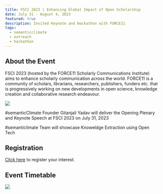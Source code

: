 ```yaml
---
title: FSCI 2023 | Enhancing Global Impact of Open Scholarship 
date: July 31 - August 4, 2023
featured: true
description: Invited Keynote and Hackathon with FORCE11
tags:
  - semanticclimate
  - outreach
  - hackathon
---
```

## About the Event
FSCI 2023 (hosted by the FORCE11 Scholarly Communications Institute) aims to enhance scholarly communication across the world. FORCE11 is a community of scholars, librarians, researchers, publishers, funders etc. that is progressively working on new developments in open science, knowledge creation and collaborative research endeavour.  

<img src = "/p/static/img/FSCI2023_event_poster.png">

#semanticClimate Founder Gitanjali Yadav will deliver the Opening Plenary and Keynote Speech at FSCI 2023 on July 31, 2023

#semanticlimate Team will showcase Knoweldge Extraction using Open Tech

## Registration
[Click here](https://www.eventbrite.com/e/fsci-2023-online-tickets-617754449187?aff=oddtdtcreator) to register your interest. 

## Event Timetable

<img src = "/p/static/img/fsci_schedule.png">


